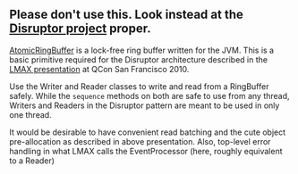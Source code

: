 Please don't use this. Look instead at the [Disruptor project](http://code.google.com/p/disruptor/) proper.
--------------------

[AtomicRingBuffer](https://github.com/jmhodges/ring_buffer/blob/master/src/main/java/AtomicRingBuffer.java)
is a lock-free ring buffer written for the JVM. This is a basic primitive
required for the Disruptor architecture described in the [LMAX
presentation](http://www.infoq.com/presentations/LMAX) at QCon San Francisco
2010.

Use the Writer and Reader classes to write and read from a RingBuffer
safely. While the `sequence` methods on both are safe to use from any thread,
Writers and Readers in the Disruptor pattern are meant to be used in only one
thread.

It would be desirable to have convenient read batching and the cute object
pre-allocation as described in above presentation. Also, top-level error
handling in what LMAX calls the EventProcessor (here, roughly equivalent to a
Reader)
